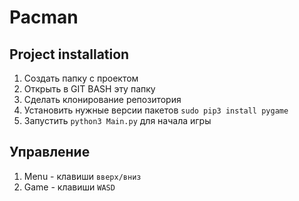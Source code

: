 # Pacman
## Project installation
1) Создать папку с проектом
2) Открыть в GIT BASH эту папку
3) Сделать клонирование репозитория
4) Установить нужные версии пакетов `sudo pip3 install pygame`
5) Запустить `python3 Main.py` для начала игры

## Управление
1) Menu - клавиши `вверх/вниз`
2) Game - клавиши `WASD`